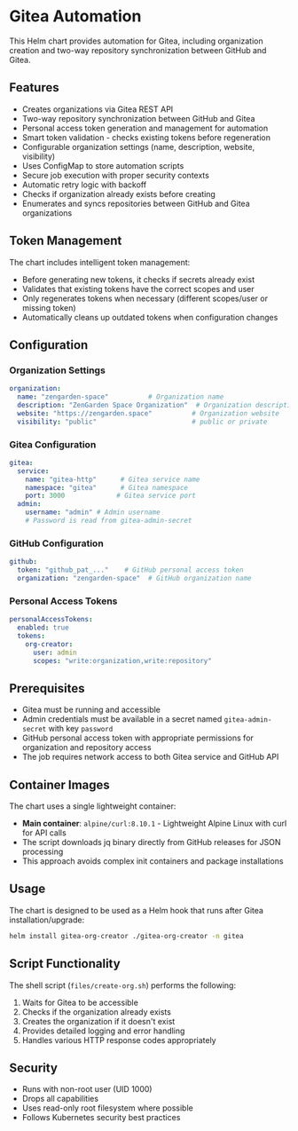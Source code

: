 # Gitea Automation

This Helm chart provides automation for Gitea, including organization creation and two-way repository synchronization between GitHub and Gitea.

## Features

- Creates organizations via Gitea REST API
- Two-way repository synchronization between GitHub and Gitea
- Personal access token generation and management for automation
- Smart token validation - checks existing tokens before regeneration
- Configurable organization settings (name, description, website, visibility)
- Uses ConfigMap to store automation scripts
- Secure job execution with proper security contexts
- Automatic retry logic with backoff
- Checks if organization already exists before creating
- Enumerates and syncs repositories between GitHub and Gitea organizations

## Token Management

The chart includes intelligent token management:
- Before generating new tokens, it checks if secrets already exist
- Validates that existing tokens have the correct scopes and user
- Only regenerates tokens when necessary (different scopes/user or missing token)
- Automatically cleans up outdated tokens when configuration changes

## Configuration

### Organization Settings

```yaml
organization:
  name: "zengarden-space"          # Organization name
  description: "ZenGarden Space Organization"  # Organization description
  website: "https://zengarden.space"          # Organization website
  visibility: "public"                        # public or private
```

### Gitea Configuration

```yaml
gitea:
  service:
    name: "gitea-http"      # Gitea service name
    namespace: "gitea"      # Gitea namespace
    port: 3000             # Gitea service port
  admin:
    username: "admin" # Admin username
    # Password is read from gitea-admin-secret
```

### GitHub Configuration

```yaml
github:
  token: "github_pat_..."    # GitHub personal access token
  organization: "zengarden-space"  # GitHub organization name
```

### Personal Access Tokens

```yaml
personalAccessTokens:
  enabled: true
  tokens:
    org-creator:
      user: admin
      scopes: "write:organization,write:repository"
```

## Prerequisites

- Gitea must be running and accessible
- Admin credentials must be available in a secret named `gitea-admin-secret` with key `password`
- GitHub personal access token with appropriate permissions for organization and repository access
- The job requires network access to both Gitea service and GitHub API

## Container Images

The chart uses a single lightweight container:
- **Main container**: `alpine/curl:8.10.1` - Lightweight Alpine Linux with curl for API calls
- The script downloads jq binary directly from GitHub releases for JSON processing
- This approach avoids complex init containers and package installations

## Usage

The chart is designed to be used as a Helm hook that runs after Gitea installation/upgrade:

```bash
helm install gitea-org-creator ./gitea-org-creator -n gitea
```

## Script Functionality

The shell script (`files/create-org.sh`) performs the following:

1. Waits for Gitea to be accessible
2. Checks if the organization already exists
3. Creates the organization if it doesn't exist
4. Provides detailed logging and error handling
5. Handles various HTTP response codes appropriately

## Security

- Runs with non-root user (UID 1000)
- Drops all capabilities
- Uses read-only root filesystem where possible
- Follows Kubernetes security best practices
